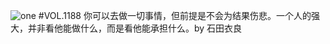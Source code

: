 ![one](http://image.wufazhuce.com/FhHF-K1g-sgyyah-2E3VmYTjOZ6U)
#VOL.1188
你可以去做一切事情，但前提是不会为结果伤悲。一个人的强大，并非看他能做什么，而是看他能承担什么。by 石田衣良